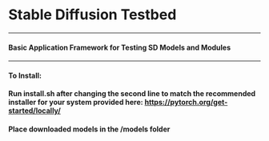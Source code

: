 # Stable Diffusion Testbed

---

#### Basic Application Framework for Testing SD Models and Modules

---

#### To Install: 
#### Run install.sh after changing the second line to match the recommended installer for your system provided here: https://pytorch.org/get-started/locally/
#### Place downloaded models in the /models folder
 